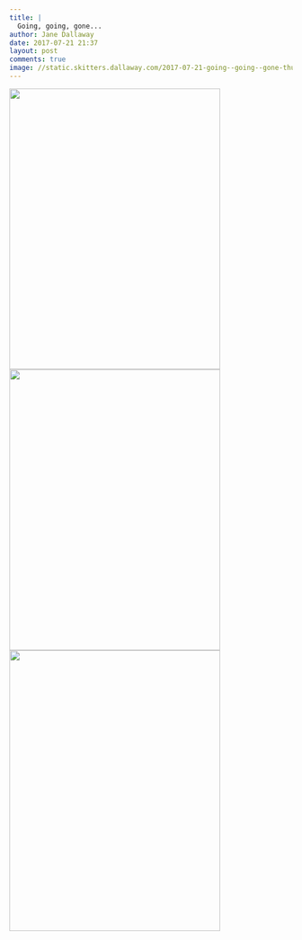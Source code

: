 ```yaml
---
title: |
  Going, going, gone...
author: Jane Dallaway
date: 2017-07-21 21:37
layout: post
comments: true
image: //static.skitters.dallaway.com/2017-07-21-going--going--gone-thumb-1-IMG_7376.JPG
---
```


<div>
        <a href="//static.skitters.dallaway.com/2017-07-21-going--going--gone-fullsize-1-IMG_7376.JPG">
          <img src="//static.skitters.dallaway.com/2017-07-21-going--going--gone-thumb-1-IMG_7376.JPG" width="375" height="500"/>
        </a>
      </div><div>
        <a href="//static.skitters.dallaway.com/2017-07-21-going--going--gone-fullsize-2-IMG_7377.JPG">
          <img src="//static.skitters.dallaway.com/2017-07-21-going--going--gone-thumb-2-IMG_7377.JPG" width="375" height="500"/>
        </a>
      </div><div>
        <a href="//static.skitters.dallaway.com/2017-07-21-going--going--gone-fullsize-3-IMG_7378.JPG">
          <img src="//static.skitters.dallaway.com/2017-07-21-going--going--gone-thumb-3-IMG_7378.JPG" width="375" height="500"/>
        </a>
      </div>


   
      